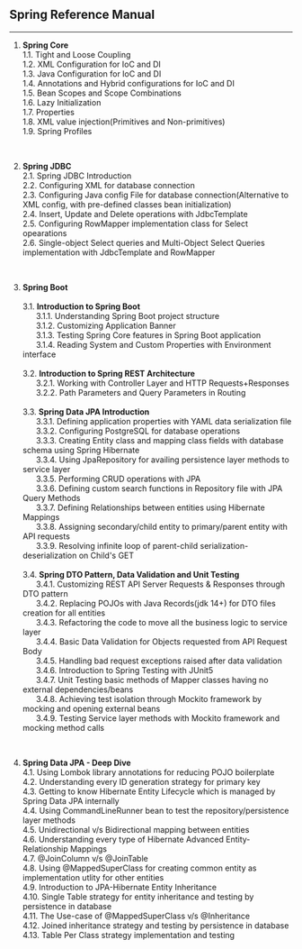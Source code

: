 ## Spring Reference Manual
<hr/>

1. <strong>Spring Core</strong><br>
1.1. Tight and Loose Coupling <br>
1.2. XML Configuration for IoC and DI <br>
1.3. Java Configuration for IoC and DI<br>
1.4. Annotations and Hybrid configurations for IoC and DI<br>
1.5. Bean Scopes and Scope Combinations<br>
1.6. Lazy Initialization<br>
1.7. Properties<br>
1.8. XML value injection(Primitives and Non-primitives)<br>
1.9. Spring Profiles<br>

<br>

2. <strong>Spring JDBC</strong><br>
2.1. Spring JDBC Introduction <br>
2.2. Configuring XML for database connection <br>
2.3. Configuring Java config File for database connection(Alternative to XML config, with pre-defined classes bean initialization) <br>
2.4. Insert, Update and Delete operations with JdbcTemplate <br>
2.5. Configuring RowMapper implementation class for Select opearations <br>
2.6. Single-object Select queries and Multi-Object Select Queries implementation with JdbcTemplate and RowMapper<br>

<br>

3. <strong>Spring Boot</strong><br><br>
3.1. <strong>Introduction to Spring Boot</strong> <br>
&nbsp; &nbsp; &nbsp; 3.1.1. Understanding Spring Boot project structure<br>
&nbsp; &nbsp; &nbsp; 3.1.2. Customizing Application Banner <br>
&nbsp; &nbsp; &nbsp; 3.1.3. Testing Spring Core features in Spring Boot application <br>
&nbsp; &nbsp; &nbsp; 3.1.4. Reading System and Custom Properties with Environment interface <br><br>
3.2. <strong>Introduction to Spring REST Architecture</strong> <br>
&nbsp; &nbsp; &nbsp; 3.2.1. Working with Controller Layer and HTTP Requests+Responses <br>
&nbsp; &nbsp; &nbsp; 3.2.2. Path Parameters and Query Parameters in Routing <br><br>
3.3. <strong>Spring Data JPA Introduction</strong><br>
&nbsp; &nbsp; &nbsp; 3.3.1. Defining application properties with YAML data serialization file <br>
&nbsp; &nbsp; &nbsp; 3.3.2. Configuring PostgreSQL for database operations <br>
&nbsp; &nbsp; &nbsp; 3.3.3. Creating Entity class and mapping class fields with database schema using Spring Hibernate <br>
&nbsp; &nbsp; &nbsp; 3.3.4. Using JpaRepository for availing persistence layer methods to service layer <br>
&nbsp; &nbsp; &nbsp; 3.3.5. Performing CRUD operations with JPA <br>
&nbsp; &nbsp; &nbsp; 3.3.6. Defining custom search functions in Repository file with JPA Query Methods <br>
&nbsp; &nbsp; &nbsp; 3.3.7. Defining Relationships between entities using Hibernate Mappings <br>
&nbsp; &nbsp; &nbsp; 3.3.8. Assigning secondary/child entity to primary/parent entity with API requests <br>
&nbsp; &nbsp; &nbsp; 3.3.9. Resolving infinite loop of parent-child serialization-deserialization on Child's GET<br><br>
3.4. <strong>Spring DTO Pattern, Data Validation and Unit Testing</strong><br>
&nbsp; &nbsp; &nbsp; 3.4.1. Customizing REST API Server Requests & Responses through DTO pattern<br>
&nbsp; &nbsp; &nbsp; 3.4.2. Replacing POJOs with Java Records(jdk 14+) for DTO files creation for all entities<br>
&nbsp; &nbsp; &nbsp; 3.4.3. Refactoring the code to move all the business logic to service layer<br>
&nbsp; &nbsp; &nbsp; 3.4.4. Basic Data Validation for Objects requested from API Request Body<br>
&nbsp; &nbsp; &nbsp; 3.4.5. Handling bad request exceptions raised after data validation<br>
&nbsp; &nbsp; &nbsp; 3.4.6. Introduction to Spring Testing with JUnit5<br>
&nbsp; &nbsp; &nbsp; 3.4.7. Unit Testing basic methods of Mapper classes having no external dependencies/beans<br>
&nbsp; &nbsp; &nbsp; 3.4.8. Achieving test isolation through Mockito framework by mocking and opening external beans<br>
&nbsp; &nbsp; &nbsp; 3.4.9. Testing Service layer methods with Mockito framework and mocking method calls<br>

<br>

4. <strong>Spring Data JPA - Deep Dive</strong><br>
4.1. Using Lombok library annotations for reducing POJO boilerplate <br>
4.2. Understanding every ID generation strategy for primary key <br>
4.3. Getting to know Hibernate Entity Lifecycle which is managed by Spring Data JPA internally <br>
4.4. Using CommandLineRunner bean to test the repository/persistence layer methods <br>
4.5. Unidirectional v/s Bidirectional mapping between entities <br>
4.6. Understanding every type of Hibernate Advanced Entity-Relationship Mappings <br>
4.7. @JoinColumn v/s @JoinTable <br>
4.8. Using @MappedSuperClass for creating common entity as implementation utlity for other entities <br>
4.9. Introduction to JPA-Hibernate Entity Inheritance <br>
4.10. Single Table strategy for entity inheritance and testing by persistence in database<br>
4.11. The Use-case of @MappedSuperClass v/s @Inheritance <br>
4.12. Joined inheritance strategy and testing by persistence in database <br>
4.13. Table Per Class strategy implementation and testing <br>
